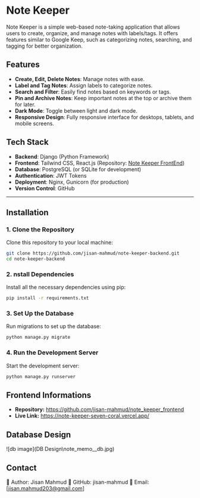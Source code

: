 # Note Keeper

Note Keeper is a simple web-based note-taking application that allows users to create, organize, and manage notes with labels/tags. It offers features similar to Google Keep, such as categorizing notes, searching, and tagging for better organization.


## Features

- **Create, Edit, Delete Notes**: Manage notes with ease.
- **Label and Tag Notes**: Assign labels to categorize notes.
- **Search and Filter**: Easily find notes based on keywords or tags.
- **Pin and Archive Notes**: Keep important notes at the top or archive them for later.
- **Dark Mode**: Toggle between light and dark mode.
- **Responsive Design**: Fully responsive interface for desktops, tablets, and mobile screens.


## Tech Stack

- **Backend**: Django (Python Framework)
- **Frontend**: Tailwind CSS, React.js (Repository: [Note Keeper FrontEnd](https://github.com/jisan-mahmud/note_keeper_frontend))
- **Database**: PostgreSQL (or SQLite for development)
- **Authentication**: JWT Tokens
- **Deployment**: Nginx, Gunicorn (for production)
- **Version Control**: GitHub

---

## Installation

### 1. Clone the Repository

Clone this repository to your local machine:

```bash
git clone https://github.com/jisan-mahmud/note-keeper-backend.git
cd note-keeper-backend
```


### 2. nstall Dependencies

Install all the necessary dependencies using pip:

```bash
pip install -r requirements.txt
```

### 3. Set Up the Database

Run migrations to set up the database:


```bash
python manage.py migrate
```

### 4. Run the Development Server

Start the development server:


```bash
python manage.py runserver
```

## Frontend Informations

 - **Repository:** https://github.com/jisan-mahmud/note_keeper_frontend
 - **Live Link:** https://note-keeper-seven-coral.vercel.app/

 ## Database Design 
 ![db image](DB Design\note_memo__db.jpg)

## Contact

📌 Author: Jisan Mahmud
🔗 GitHub: jisan-mahmud
📧 Email: [jisan.mahmud203@gmail.com]



